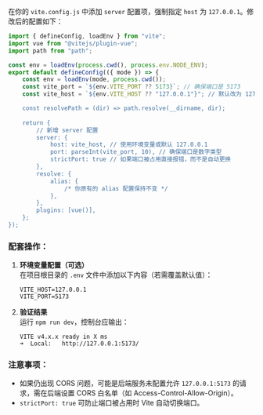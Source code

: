 在你的 `vite.config.js` 中添加 `server` 配置项，强制指定 `host` 为 `127.0.0.1`。修改后的配置如下：

```javascript
import { defineConfig, loadEnv } from "vite";
import vue from "@vitejs/plugin-vue";
import path from "path";

const env = loadEnv(process.cwd(), process.env.NODE_ENV);
export default defineConfig(({ mode }) => {
    const env = loadEnv(mode, process.cwd());
    const vite_port = `${env.VITE_PORT ?? 5173}`; // 确保端口是 5173
    const vite_host = `${env.VITE_HOST ?? "127.0.0.1"}"; // 默认改为 127.0.0.1

    const resolvePath = (dir) => path.resolve(__dirname, dir);
    
    return {
        // 新增 server 配置
        server: {
            host: vite_host, // 使用环境变量或默认 127.0.0.1
            port: parseInt(vite_port, 10), // 确保端口是数字类型
            strictPort: true // 如果端口被占用直接报错，而不是自动更换
        },
        resolve: {
            alias: {
                /* 你原有的 alias 配置保持不变 */
            },
        },
        plugins: [vue()],
    };
});
```

### 配套操作：
1. **环境变量配置（可选）**  
   在项目根目录的 `.env` 文件中添加以下内容（若需覆盖默认值）：
   ```env
   VITE_HOST=127.0.0.1
   VITE_PORT=5173
   ```

2. **验证结果**  
   运行 `npm run dev`，控制台应输出：
   ```
   VITE v4.x.x ready in X ms
   ➜  Local:   http://127.0.0.1:5173/
   ```

### 注意事项：
- 如果仍出现 CORS 问题，可能是后端服务未配置允许 `127.0.0.1:5173` 的请求，需在后端设置 CORS 白名单（如 Access-Control-Allow-Origin）。
- `strictPort: true` 可防止端口被占用时 Vite 自动切换端口。
